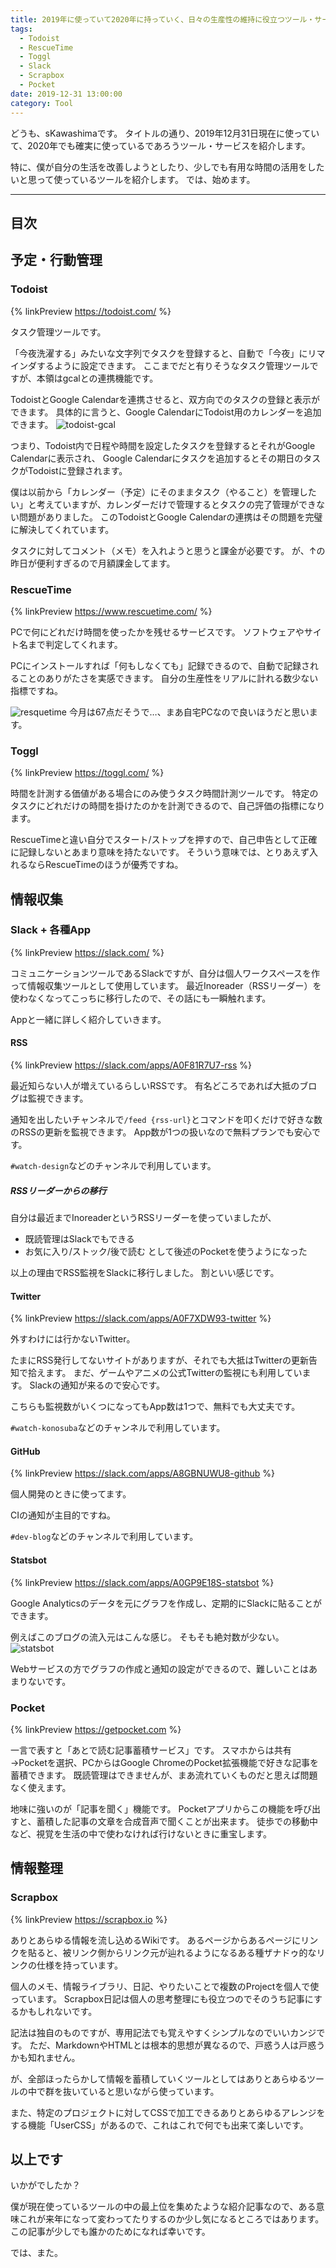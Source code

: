 ```yaml
---
title: 2019年に使っていて2020年に持っていく、日々の生産性の維持に役立つツール・サービス6選
tags:
  - Todoist
  - RescueTime
  - Toggl
  - Slack
  - Scrapbox
  - Pocket
date: 2019-12-31 13:00:00
category: Tool
---
```


どうも、sKawashimaです。
タイトルの通り、2019年12月31日現在に使っていて、2020年でも確実に使っているであろうツール・サービスを紹介します。

特に、僕が自分の生活を改善しようとしたり、少しでも有用な時間の活用をしたいと思って使っているツールを紹介します。
では、始めます。

<!-- more -->

---

## 目次

<!-- toc -->

## 予定・行動管理

### Todoist

{% linkPreview https://todoist.com/ %}

タスク管理ツールです。

「今夜洗濯する」みたいな文字列でタスクを登録すると、自動で「今夜」にリマインダするように設定できます。
ここまでだと有りそうなタスク管理ツールですが、本領はgcalとの連携機能です。

TodoistとGoogle Calendarを連携させると、双方向でのタスクの登録と表示ができます。
具体的に言うと、Google CalendarにTodoist用のカレンダーを追加できます。
![todoist-gcal](./life-improvement-tool-2019/todoist-gcal-example.png)

つまり、Todoist内で日程や時間を設定したタスクを登録するとそれがGoogle Calendarに表示され、
Google Calendarにタスクを追加するとその期日のタスクがTodoistに登録されます。

僕は以前から「カレンダー（予定）にそのままタスク（やること）を管理したい」と考えていますが、カレンダーだけで管理するとタスクの完了管理ができない問題がありました。
このTodoistとGoogle Calendarの連携はその問題を完璧に解決してくれています。

タスクに対してコメント（メモ）を入れようと思うと課金が必要です。
が、↑の昨日が便利すぎるので月額課金してます。

### RescueTime

{% linkPreview https://www.rescuetime.com/ %}


PCで何にどれだけ時間を使ったかを残せるサービスです。
ソフトウェアやサイト名まで判定してくれます。

PCにインストールすれば「何もしなくても」記録できるので、自動で記録されることのありがたさを実感できます。
自分の生産性をリアルに計れる数少ない指標ですね。

![resquetime](./life-improvement-tool-2019/resquetime.png)
今月は67点だそうで…、まあ自宅PCなので良いほうだと思います。

### Toggl

{% linkPreview https://toggl.com/ %}

時間を計測する価値がある場合にのみ使うタスク時間計測ツールです。
特定のタスクにどれだけの時間を掛けたのかを計測できるので、自己評価の指標になります。

RescueTimeと違い自分でスタート/ストップを押すので、自己申告として正確に記録しないとあまり意味を持たないです。
そういう意味では、とりあえず入れるならRescueTimeのほうが優秀ですね。

## 情報収集

### Slack + 各種App

{% linkPreview https://slack.com/ %}

コミュニケーションツールであるSlackですが、自分は個人ワークスペースを作って情報収集ツールとして使用しています。
最近Inoreader（RSSリーダー）を使わなくなってこっちに移行したので、その話にも一瞬触れます。

Appと一緒に詳しく紹介していきます。

#### RSS

{% linkPreview https://slack.com/apps/A0F81R7U7-rss %}

最近知らない人が増えているらしいRSSです。
有名どころであれば大抵のブログは監視できます。

通知を出したいチャンネルで`/feed {rss-url}`とコマンドを叩くだけで好きな数のRSSの更新を監視できます。
App数が1つの扱いなので無料プランでも安心です。

`#watch-design`などのチャンネルで利用しています。

##### RSSリーダーからの移行

自分は最近までInoreaderというRSSリーダーを使っていましたが、

* 既読管理はSlackでもできる
* お気に入り/ストック/後で読む として後述のPocketを使うようになった

以上の理由でRSS監視をSlackに移行しました。
割といい感じです。

#### Twitter

{% linkPreview https://slack.com/apps/A0F7XDW93-twitter %}

外すわけには行かないTwitter。

たまにRSS発行してないサイトがありますが、それでも大抵はTwitterの更新告知で拾えます。
まだ、ゲームやアニメの公式Twitterの監視にも利用しています。
Slackの通知が来るので安心です。

こちらも監視数がいくつになってもApp数は1つで、無料でも大丈夫です。

`#watch-konosuba`などのチャンネルで利用しています。

#### GitHub

{% linkPreview https://slack.com/apps/A8GBNUWU8-github %}

個人開発のときに使ってます。

CIの通知が主目的ですね。

`#dev-blog`などのチャンネルで利用しています。

#### Statsbot

{% linkPreview https://slack.com/apps/A0GP9E18S-statsbot %}

Google Analyticsのデータを元にグラフを作成し、定期的にSlackに貼ることができます。

例えばこのブログの流入元はこんな感じ。
そもそも絶対数が少ない。
![statsbot](./life-improvement-tool-2019/statsbot.png)

Webサービスの方でグラフの作成と通知の設定ができるので、難しいことはあまりないです。

### Pocket

{% linkPreview https://getpocket.com %}

一言で表すと「あとで読む記事蓄積サービス」です。
スマホからは共有→Pocketを選択、PCからはGoogle ChromeのPocket拡張機能で好きな記事を蓄積できます。
既読管理はできませんが、まあ流れていくものだと思えば問題なく使えます。

地味に強いのが「記事を聞く」機能です。
Pocketアプリからこの機能を呼び出すと、蓄積した記事の文章を合成音声で聞くことが出来ます。
徒歩での移動中など、視覚を生活の中で使わなければ行けないときに重宝します。

## 情報整理

### Scrapbox

{% linkPreview https://scrapbox.io %}

ありとあらゆる情報を流し込めるWikiです。
あるページからあるページにリンクを貼ると、被リンク側からリンク元が辿れるようになるある種ザナドゥ的なリンクの仕様を持っています。

個人のメモ、情報ライブラリ、日記、やりたいことで複数のProjectを個人で使っています。
Scrapbox日記は個人の思考整理にも役立つのでそのうち記事にするかもしれないです。

記法は独自のものですが、専用記法でも覚えやすくシンプルなのでいいカンジです。
ただ、MarkdownやHTMLとは根本的思想が異なるので、戸惑う人は戸惑うかも知れません。

が、全部ほったらかして情報を蓄積していくツールとしてはありとあらゆるツールの中で群を抜いていると思いながら使っています。

また、特定のプロジェクトに対してCSSで加工できるありとあらゆるアレンジをする機能「UserCSS」があるので、これはこれで何でも出来て楽しいです。

## 以上です

いかがでしたか？

僕が現在使っているツールの中の最上位を集めたような紹介記事なので、ある意味これが来年になって変わってたりするのか少し気になるところではあります。
この記事が少しでも誰かのためになれば幸いです。

では、また。
